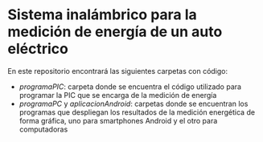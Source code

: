 # Sistema inalámbrico para la medición de energía de un auto eléctrico

En este repositorio encontrará las siguientes carpetas con código:

- *programaPIC*: carpeta donde se encuentra el código utilizado para programar la PIC que se encarga de la medición de energía
- *programaPC* y *aplicacionAndroid*: carpetas donde se encuentran los programas que despliegan los resultados de la medición energética de forma gráfica, uno para smartphones Android y el otro para computadoras
